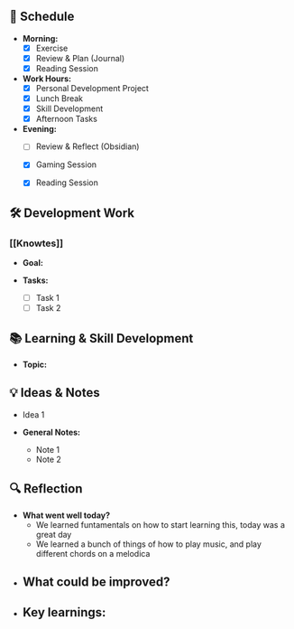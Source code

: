 ## 📅 Schedule
- **Morning:**
  - [x] Exercise
  - [x] Review & Plan (Journal)
  - [x] Reading Session
- **Work Hours:**
  - [x] Personal Development Project
  - [x] Lunch Break
  - [x] Skill Development
  - [x] Afternoon Tasks
- **Evening:**
  - [ ] Review & Reflect (Obsidian)
  - [x] Gaming Session
  - [x] Reading Session


## 🛠️ Development Work
### [[Knowtes]]
- **Goal:** 

- **Tasks:**
  - [ ] Task 1
  - [ ] Task 2

## 📚 Learning & Skill Development
- **Topic:** 

## 💡 Ideas & Notes
  - Idea 1

- **General Notes:**
  - Note 1
  - Note 2

## 🔍 Reflection
- **What went well today?**
	- We learned funtamentals on how to start learning this, today was a great day
	-  We learned a bunch of things of how to play music, and play different chords on a melodica
- **What could be improved?**
	- 
- **Key learnings:**
	- 
